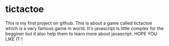 # tictactoe

This is my first project on github.
This is about a game called tictactoe which is a very famous game in world.
It's javascript is little complex for the begginer but it also help them to learn more about javascript.
HOPE YOU LIKE IT !
